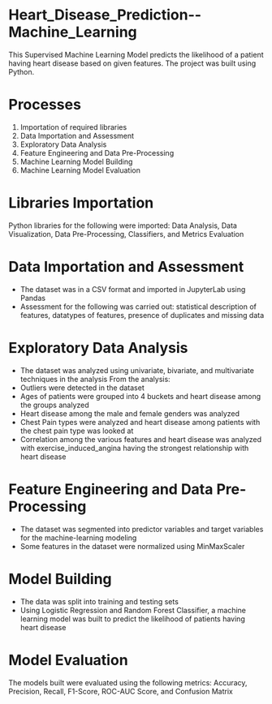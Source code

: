 # Heart_Disease_Prediction--Machine_Learning
This Supervised Machine Learning Model predicts the likelihood of a patient having heart disease based on given features. The project was built using Python.

# Processes
1. Importation of required libraries
2. Data Importation and Assessment
3. Exploratory Data Analysis
4. Feature Engineering and Data Pre-Processing
5. Machine Learning Model Building
6. Machine Learning Model Evaluation

# Libraries Importation
Python libraries for the following were imported: Data Analysis, Data Visualization, Data Pre-Processing, Classifiers, and Metrics Evaluation

# Data Importation and Assessment
- The dataset was in a CSV format and imported in JupyterLab using Pandas
- Assessment for the following was carried out: statistical description of features, datatypes of features, presence of duplicates and missing data

# Exploratory Data Analysis
- The dataset was analyzed using univariate, bivariate, and multivariate techniques in the analysis
  From the analysis:
- Outliers were detected in the dataset
- Ages of patients were grouped into 4 buckets and heart disease among the groups analyzed
- Heart disease among the male and female genders was analyzed
- Chest Pain types were analyzed and heart disease among patients with the chest pain type was looked at
- Correlation among the various features and heart disease was analyzed with exercise_induced_angina having the strongest relationship with heart disease

# Feature Engineering and Data Pre-Processing
- The dataset was segmented into predictor variables and target variables for the machine-learning modeling
- Some features in the dataset were normalized using MinMaxScaler

# Model Building
- The data was split into training and testing sets
- Using Logistic Regression and Random Forest Classifier, a machine learning model was built to predict the likelihood of patients having heart disease

# Model Evaluation
The models built were evaluated using the following metrics: Accuracy, Precision, Recall, F1-Score, ROC-AUC Score, and Confusion Matrix

